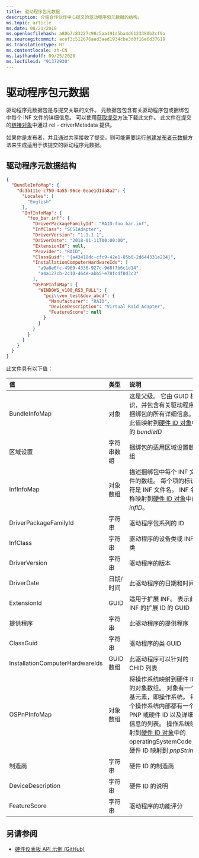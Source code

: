 ```yaml
---
title: 驱动程序包元数据
description: 介绍合作伙伴中心提交的驱动程序包元数据的结构。
ms.topic: article
ms.date: 08/21/2018
ms.openlocfilehash: a80b7c83227c98c5aa191d5ba4d6123380b2cf9a
ms.sourcegitcommit: acef3c512676aad3aed1934cbe3d0f16e6d37619
ms.translationtype: HT
ms.contentlocale: zh-CN
ms.lasthandoff: 09/25/2020
ms.locfileid: "91372930"
---
```

# <a name="driver-package-metadata"></a>驱动程序包元数据

驱动程序元数据包是与提交关联的文件。 元数据包包含有关驱动程序包或捆绑包中每个 INF 文件的详细信息。 可以使用[获取提交](get-a-submission.md)方法下载此文件。 此文件在提交的[链接对象](get-product-data.md#link-object)中通过 rel   - driverMetadata  提供。 

如果你是发布者，并且通过共享接收了提交，则可能需要运行[创建发布者元数据](create-publisher-metadata.md)方法来生成适用于该提交的驱动程序元数据。

## <a name="driver-metadata-structure"></a>驱动程序元数据结构

```json
{
  "BundleInfoMap": {
    "dc3b111e-c750-4a55-96ce-0eae1d1da8a2": {
      "Locales": [
        "English"
      ],
      "InfInfoMap": {
        "foo_bar.inf": {
          "DriverPackageFamilyId": "RAID-foo_bar.inf",
          "InfClass": "SCSIAdapter",
          "DriverVersion": "1.1.1.1",
          "DriverDate": "2018-01-11T00:00:00",
          "ExtensionId": null,
          "Provider": "RAID",
          "ClassGuid": "{a43418dc-cfc9-42e1-85b0-2d644331e214}",
          "InstallationComputerHardwareIds": [
            "a9a8e6fc-4969-4336-927c-9d8f7b6c1d14",
            "a4a127cb-2c10-464e-abb5-e78fcdf0d3c3"
          ],
          "OSPnPInfoMap": {
            "WINDOWS_v100_RS3_FULL": {
              "pci\\ven_test&dev_abcd": {
                "Manufacturer": "RAID",
                "DeviceDescription": "Virtual Raid Adapter",
                "FeatureScore": null
              }
            }
          }
        }
      }
    }
  }
}
```

此文件具有以下值：

| 值 | 类型 | 说明 |
|:--|:--|:--|
|BundleInfoMap|对象|这是父级。 它由 GUID 标识，并包含有关驱动程序捆绑包的所有详细信息。 此值映射到[硬件 ID 对象](get-shipping-labels.md#hardware-id-object)中的 *bundleID*|
|区域设置|字符串数组|捆绑包的适用区域设置数组|
|InfInfoMap|对象数组|描述捆绑包中每个 INF 文件的数组。 每个项的标识符是 INF 文件名。 INF 名称映射到[硬件 ID 对象](get-shipping-labels.md#hardware-id-object)中的 *infID*。|
|DriverPackageFamilyId|字符串|驱动程序包系列的 ID|
|InfClass|字符串|驱动程序的设备类或 INF 类|
|DriverVersion|字符串|驱动程序的版本|
|DriverDate|日期/时间|此驱动程序的日期和时间|
|ExtensionId|GUID|适用于扩展 INF。 表示此 INF 的扩展 ID 的 GUID|
|提供程序|字符串|此驱动程序的提供程序|
|ClassGuid|字符串|驱动程序的类 GUID|
|InstallationComputerHardwareIds|GUID 数组|此驱动程序可以针对的 CHID 列表|
|OSPnPInfoMap|对象数组|将操作系统映射到硬件 ID 的对象数组。 对象有一个基元素，即操作系统。 每个操作系统内部都有一个 PNP 或硬件 ID 以及详细信息的列表。 操作系统映射到[硬件 ID 对象](get-shipping-labels.md#hardware-id-object)中的 operatingSystemCode，硬件 ID 映射到 *pnpString*|
|制造商|字符串|硬件 ID 的制造商|
|DeviceDescription|字符串|硬件 ID 的说明|
|FeatureScore|字符串|驱动程序的功能评分|

## <a name="see-also"></a>另请参阅

- [硬件仪表板 API 示例 (GitHub)](https://aka.ms/hpc_async_api_samples)
